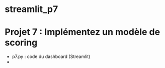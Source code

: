 # streamlit_p7

# Projet 7 : Implémentez un modèle de scoring

- p7.py : code du dashboard (Streamlit)
- 

